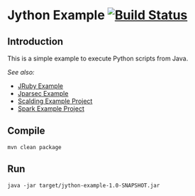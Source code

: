 # Jython Example [![Build Status](https://travis-ci.org/soulmachine/JythonExample.png)](https://travis-ci.org/soulmachine/JythonExample)

## Introduction

This is a simple example to execute Python scripts from Java.

_See also:_ 

* [JRuby Example](https://github.com/soulmachine/JRubyExample)
* [Jparsec Example](https://github.com/soulmachine/JparsecExample)
* [Scalding Example Project](https://github.com/soulmachine/scalding-example-project)
* [Spark Example Project](https://github.com/soulmachine/spark-example-project)

## Compile

    mvn clean package

## Run

    java -jar target/jython-example-1.0-SNAPSHOT.jar
